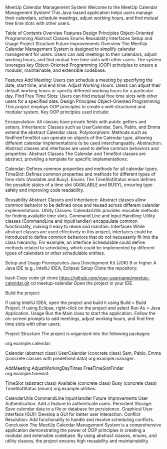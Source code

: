 MeetUp Calendar Management System
Welcome to the MeetUp Calendar Management System! This Java-based application helps users manage their calendars, schedule meetings, adjust working hours, and find mutual free time slots with other users.

Table of Contents
Overview
Features
Design Principles
Object-Oriented Programming
Abstract Classes
Enums
Reusability
Interfaces
Setup and Usage
Project Structure
Future Improvements
Overview
The MeetUp Calendar Management System is designed to simplify calendar management for users. Users can add meetings to their calendars, adjust working hours, and find mutual free time slots with other users. The system leverages key Object-Oriented Programming (OOP) principles to ensure a modular, maintainable, and extensible codebase.

Features
Add Meeting: Users can schedule a meeting by specifying the date, start time, and end time.
Adjust Working Hours: Users can adjust their default working hours or specify different working hours for a particular day.
Find Free Time Slots: Users can find mutual free time slots with other users for a specified date.
Design Principles
Object-Oriented Programming
This project employs OOP principles to create a well-structured and modular system. Key OOP principles used include:

Encapsulation: All classes have private fields with public getters and setters.
Inheritance: Classes such as UserCalendar, Sam, Pablo, and Emma extend the abstract Calendar class.
Polymorphism: Methods such as findFreeTimeSlot can operate on objects of the Calendar type, allowing different calendar implementations to be used interchangeably.
Abstraction: Abstract classes and interfaces are used to define common behaviors and properties.
Abstract Classes
The Calendar and TimeSlot classes are abstract, providing a template for specific implementations:

Calendar: Defines common properties and methods for all calendar types.
TimeSlot: Defines common properties and methods for different types of time slots (Available and Busy).
Enums
The TimeSlotStatus enum defines the possible states of a time slot (AVAILABLE and BUSY), ensuring type safety and improving code readability.

Reusability
Abstract Classes and Inheritance: Abstract classes allow common behavior to be defined once and reused across different calendar implementations.
Utility Classes: CalendarUtils provides reusable methods for finding available time slots.
Command Line and Input Handling: Utility classes (CommandLine and InputHandler) encapsulate common functionality, making it easy to reuse and maintain.
Interfaces
While abstract classes are used effectively in this project, interfaces could be introduced to define common behaviors that do not necessarily fit into the class hierarchy. For example, an interface Schedulable could define methods related to scheduling, which could be implemented by different types of calendars or other schedulable entities.

Setup and Usage
Prerequisites
Java Development Kit (JDK) 8 or higher
A Java IDE (e.g., IntelliJ IDEA, Eclipse)
Setup
Clone the repository:

bash
Copy code
git clone https://github.com/your-username/meetup-calendar.git
cd meetup-calendar
Open the project in your IDE.

Build the project:

If using IntelliJ IDEA, open the project and build it using Build > Build Project.
If using Eclipse, right-click on the project and select Run As > Java Application.
Usage
Run the Main class to start the application. Follow the on-screen prompts to add meetings, adjust working hours, and find free time slots with other users.

Project Structure
The project is organized into the following packages:

org.example.calendar:

Calendar (abstract class)
UserCalendar (concrete class)
Sam, Pablo, Emma (concrete classes with predefined data)
org.example.manager:

AddMeeting
AdjustWorkingDayTimes
FreeTimeSlotFinder
org.example.timeslot:

TimeSlot (abstract class)
Available (concrete class)
Busy (concrete class)
TimeSlotStatus (enum)
org.example.utilities:

CalendarUtils
CommandLine
InputHandler
Future Improvements
User Authentication: Add a feature to authenticate users.
Persistent Storage: Save calendar data to a file or database for persistence.
Graphical User Interface (GUI): Develop a GUI for better user interaction.
Conflict Resolution: Add functionality to handle and resolve scheduling conflicts.
Conclusion
The MeetUp Calendar Management System is a comprehensive application demonstrating the power of OOP principles in creating a modular and extensible codebase. By using abstract classes, enums, and utility classes, the project ensures high reusability and maintainability.
